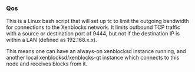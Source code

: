 ### Qos ###

This is a Linux bash script that will set up tc to limit the outgoing bandwidth for connections to the Xenblocks network. It limits outbound TCP traffic with a source or destination port of 9444, but not if the destination IP is within a LAN (defined as 192.168.x.x).

This means one can have an always-on xenblocksd instance running, and another local xenblocksd/xenblocks-qt instance which connects to this node and receives blocks from it.
